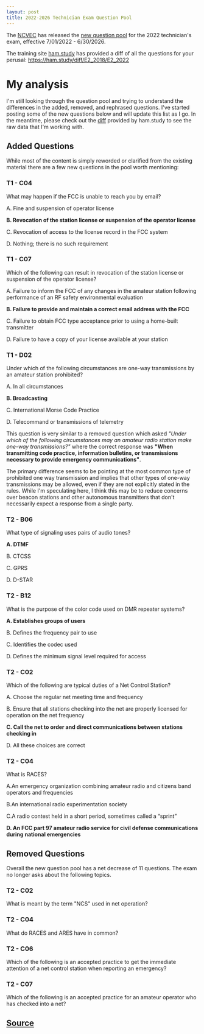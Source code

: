 ```yaml
---
layout: post
title: 2022-2026 Technician Exam Question Pool
---
```


The [NCVEC](http://www.ncvec.org/) has released the [new question pool](http://www.ncvec.org/page.php?id=373)
for the 2022 technician's exam, effective 7/01/2022 - 6/30/2026.

The training site [ham.study](http://ham.study) has provided a diff of all the questions
for your perusal: https://ham.study/diff/E2_2018/E2_2022

# My analysis

I'm still looking through the question pool and trying to understand the differences in
the added, removed, and rephrased questions. I've started posting some of the new
questions below and will update this list as I go. In the meantime, please check out
the [diff](https://ham.study/diff/E2_2018/E2_2022) provided by ham.study to see
the raw data that I'm working with.

## Added Questions

While most of the content is simply reworded or clarified from the existing material there
are a few new questions in the pool worth mentioning:

### T1 - C04

What may happen if the FCC is unable to reach you by email?

A. Fine and suspension of operator license

**B. Revocation of the station license or suspension of the operator license**

C. Revocation of access to the license record in the FCC system

D. Nothing; there is no such requirement

### T1 - C07

Which of the following can result in revocation of the station license or suspension of the operator license?

A. Failure to inform the FCC of any changes in the amateur station following performance of an RF safety environmental evaluation

**B. Failure to provide and maintain a correct email address with the FCC**

C. Failure to obtain FCC type acceptance prior to using a home-built transmitter

D. Failure to have a copy of your license available at your station

### T1 - D02

Under which of the following circumstances are one-way transmissions by an amateur station prohibited?

A. In all circumstances

**B. Broadcasting**
    
C. International Morse Code Practice
    
D. Telecommand or transmissions of telemetry

This question is very similar to a removed question which asked _"Under which of the following
circumstances may an amateur radio station make one-way transmissions?"_ where the correct
response was **"When transmitting code practice, information bulletins, or transmissions necessary
to provide emergency communications"**.

The primary difference seems to be pointing at the most common type of prohibited one way
transmission and implies that other types of one-way transmissions may be allowed, even if
they are not explicitly stated in the rules. While I'm speculating here, I think this may
be to reduce concerns over beacon stations and other autonomous transmitters that don't
necessarily expect a response from a single party.

### T2 - B06

What type of signaling uses pairs of audio tones?

**A. DTMF**

B. CTCSS

C. GPRS

D. D-STAR

### T2 - B12

What is the purpose of the color code used on DMR repeater systems?

**A. Establishes groups of users**

B. Defines the frequency pair to use

C. Identifies the codec used

D. Defines the minimum signal level required for access

### T2 - C02

Which of the following are typical duties of a Net Control Station?

A. Choose the regular net meeting time and frequency

B. Ensure that all stations checking into the net are properly licensed for operation on the net frequency

**C. Call the net to order and direct communications between stations checking in**

D. All these choices are correct

### T2 - C04

What is RACES?

A.An emergency organization combining amateur radio and citizens band operators and frequencies

B.An international radio experimentation society

C.A radio contest held in a short period, sometimes called a “sprint”

**D. An FCC part 97 amateur radio service for civil defense communications during national emergencies**


## Removed Questions

Overall the new question pool has a net decrease of 11 questions. The exam no longer
asks about the following topics.

### T2 - C02

What is meant by the term "NCS" used in net operation? 

### T2 - C04

What do RACES and ARES have in common?

### T2 - C06

Which of the following is an accepted practice to get the immediate attention of a net control station when reporting an emergency?

### T2 - C07

Which of the following is an accepted practice for an amateur operator who has checked into a net? 

## [Source](https://www.reddit.com/r/amateurradio/comments/rvln5j/2022_technician_pool_is_out_see_what_changed_here/)
